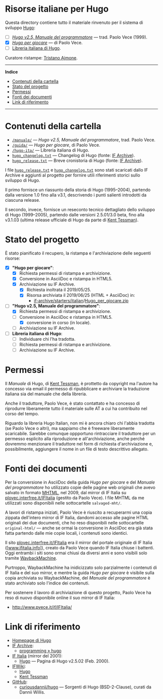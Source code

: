 # Risorse italiane per Hugo

Questa directory contiene tutto il materiale rinvenuto per il sistema di sviluppo [Hugo]:

- [ ]  [_Hugo v2.5, Manuale del programmatore_][manuale] — trad. Paolo Vece (1999).
- [x]  [_Hugo per giocare_][guida] — di Paolo Vece.
- [ ]  [Libreria italiana di Hugo][hugo-ita].

Curatore ristampe: [Tristano Ajmone].

-----

**Indice**

<!-- MarkdownTOC autolink="true" bracket="round" autoanchor="false" lowercase="only_ascii" uri_encoding="true" levels="1,2,3" -->

- [Contenuti della cartella](#contenuti-della-cartella)
- [Stato del progetto](#stato-del-progetto)
- [Permessi](#permessi)
- [Fonti dei documenti](#fonti-dei-documenti)
- [Link di riferimento](#link-di-riferimento)

<!-- /MarkdownTOC -->

-----

# Contenuti della cartella

- [`/manuale/`][manuale] — _Hugo v2.5, Manuale del programmatore_, trad. Paolo Vece.
- [`/guida/`][guida] — _Hugo per giocare_, di Paolo Vece.
- [`/hugo-ita/`][hugo-ita] — Libreria italiana di Hugo.
- [`hugo_changelog.txt`][HClog] — Changelog di Hugo (fonte: [IF Archive][changelog.txt]).
- [`hugo_release.txt`][HRels] — Breve cronistoria di Hugo (fonte: [IF Archive][release.txt]).

I file [`hugo_release.txt`][HRels] e [`hugo_changelog.txt`][HClog] sono stati scaricati dallo IF Archive e aggiunti al progetto per fornire utili riferimenti storici sullo sviluppo di Hugo.

Il primo fornisce un riassunto della storia di Hugo (1995–2004), partendo dalla versione 1.0 fino alla v3.1, descrivendo i punti salienti introdotti da ciascuna release.

Il secondo, invece, fornisce un reseconto tecnico dettagliato dello sviluppo di Hugo (1999–2005), partendo dalle versioni 2.5.01/3.0 beta, fino alla v3.1.03 (ultima release ufficiale di Hugo da parte di [Kent Tessman]).

[release.txt]: https://www.ifarchive.org/if-archive/programming/hugo/release.txt
[changelog.txt]: https://www.ifarchive.org/if-archive/programming/hugo/changelog.txt

# Stato del progetto

È stato pianificato il recupero, la ristampa e l'archiviazione delle seguenti risorse:

- [x] __"Hugo per giocare"__:
    + [x] Richiesta permessi di ristampa e archivizione.
    + [x] Conversione in AsciiDoc e ristampa in HTML5.
    + [x] Archiviazione su IF Archive.
        * [x] Richiesta inoltrata il 2019/05/25.
        * [x] Risorsa archiviata il 2019/06/25 (HTML + AsciiDoc) in:
            - [if-archive/starters/italian]/[Hugo_per_giocare.zip]
- [ ] __"Hugo v2.5, Manuale del programmatore"__:
    + [x] Richiesta permessi di ristampa e archivizione.
    + [ ] Conversione in AsciiDoc e ristampa in HTML5.
        * [x] conversione in corso (in locale).
    + [ ] Archiviazione su IF Archive.
- [ ] __Libreria italiana di Hugo__:
    + [ ] Individuare chi l'ha tradotta.
    + [ ] Richiesta permessi di ristampa e archivizione.
    + [ ] Archiviazione su IF Archive.

# Permessi

Il _Manuale_ di Hugo, di [Kent Tessman], è prottetto da copyright ma l'autore ha concesso via email il permesso di ripubblicare e archiviare la traduzione italiana sia del manuale che della libreria.

Anche il traduttore, Paolo Vece, è stato contattato e ha concesso di riprodurre liberamente tutto il materiale sulle AT a cui ha contribuito nel corso del tempo.

Riguardo la libreria Hugo Italian, non mi è ancora chiaro chi l'abbia tradotta (se Paolo Vece o altri), ma sappiamo che è freeware liberamente scaricabile. Sarebbe comunque oppportuno rintracciare il traduttore per un permesso esplicito alla riproduzione e all'archiviazione, anche perché dovremmo menzionare il traduttore nel form di richiesta d'archiviazione e, possibilmente, aggiungere il nome in un file di testo descrittivo allegato.

# Fonti dei documenti

Per la conversione in AsciiDoc della guida _Hugo per giocare_ e del _Manuale del programmatore_ ho utilizzato copie delle pagine web originali che avevo salvato in formato [MHTML], nel 2009, dal mirror di IF Italia su [plovec.interfree.it/IFItalia]  (gestito da Paolo Vece). I file MHTML da me utilizzati sono disponibili nelle sottocartelle `salvaged-mht/`.

A lavori di ristampa iniziati, Paolo Vece è riuscito a recuperarmi una copia zippata dell'intero mirror di IF Italia, dandomi accesso alle pagine HTML originali dei due documenti, che ho reso disponibili nelle sottocartelle `original-html/` — anche se ormai la conversione in AsciiDoc era già stata fatta partendo dalle mie copie locali, i contenuti sono identici.

Il sito [plovec.interfree.it/IFItalia] era il mirror del portale originale di IF Italia ([www.ifitalia.info]), creato da Paolo Vece quando IF Italia chiuse i battenti. Oggi entrambi i siti sono ormai chiusi da diversi anni e sono visibili solo tramite [WaybackMachine].

Purtroppo, WaybackMachine ha inidicizzato solo parzialmente i contenuti di IF Italia e del suo mirror, e mentre la guida _Hugo per giocare_ è visibile sulla copia archiviata su WaybackMachine, del _Manuale del programmatore_ è stato archiviato solo l'indice dei contenuti.

Per sostenere il lavoro di archiviazione di questo progetto, Paolo Vece ha reso di nuovo disponibile online il suo mirror di IF Italia:

- http://www.pvece.it/if/IFItalia/

# Link di riferimento

- [Homepage di Hugo][Hugo]
- [IF Archive]:
    + [programming » hugo][IFA Hugo]
- [IF Italia]  (mirror del 2001):
    + [Hugo][IFIta Hugo] — Pagina di Hugo v2.5.02 (Feb. 2000).
- [IFWiki]:
    + [Hugo][IFW Hugo]
    + [Kent Tessman]
- [GitHub]:
    + [curiousdannii/hugo] — Sorgenti di Hugo (BSD-2-Clause), curati da Dannii Willis.

<!-----------------------------------------------------------------------------
                               REFERENCE LINKS                                
------------------------------------------------------------------------------>

[Hugo]: http://www.generalcoffee.com/hugo/gethugo.html "Visita il sito di Hugo"
[MHTML]: https://it.wikipedia.org/wiki/MHTML


[IF Italia]: http://www.pvece.it/if/IFItalia/indexframe.html "Visita il mirror di IF Italia (2001) di Paolo Vece"
[IFIta Hugo]: http://www.pvece.it/if/IFItalia/hugoindex.html "Visita la pagina di Hugo del vecchio portale di IF Italia (2001)"

<!-- GitHub -->

[GitHub]: https://github.com "Visita GitHub"
[curiousdannii/hugo]: https://github.com/curiousdannii/hugo "Visita il repository di Hugo curato da Dannii Willis"

<!-- IFWiki -->

[IFWiki]: http://ifwiki.org/ "Visita lo IFWiki"
[IFW Hugo]: http://ifwiki.org/index.php/Hugo "Vedi la pagina di Hugo sullo IFWiki"

<!-- IF Archive -->

[Hugo_per_giocare.zip]: https://www.ifarchive.org/if-archive/starters/italian/Hugo_per_giocare.zip "Scarica lo zippato della guida 'Hugo per giocare' dallo IF Archive"
[IF Archive]: https://www.ifarchive.org/ "Visita lo IF Archive"
[IFA Hugo]: https://www.ifarchive.org/indexes/if-archive/programming/hugo/ "Vai alla sezione 'programming/hugo' dello IF Archive"
[if-archive/starters/italian]: https://www.ifarchive.org/indexes/if-archive/starters/italian/ "Vai alla sezione 'starters/italian' dello IF Archive"

<!-- WaybackMachine -->

[WaybackMachine]: https://web.archive.org/ "Visita WaybackMachine"
[plovec.interfree.it/IFItalia]: https://web.archive.org/web/20060505233030/http://plovec.interfree.it:80/IFItalia/index.html "Visita la copia del sito archiviata su WaybackMachine"
[www.ifitalia.info]:https://web.archive.org/web/20030402051704/http://www.ifitalia.info/portale/modules/news/ "Visita la copia del sito archiviata su WaybackMachine"

<!-- cartelle e file del progetto -->

[guida]: ./guida "Vai alla cartella"
[hugo-ita]: ./hugo-ita "Vai alla cartella"
[manuale]: ./manuale "Vai alla cartella"


[HClog]: ./hugo_changelog.txt
[HRels]: ./hugo_release.txt

<!-- persone -->

[Tristano Ajmone]: https://github.com/tajmone "Visita il profilo GitHub di Tristano Ajmone"
[Kent Tessman]: http://ifwiki.org/index.php/Kent_Tessman "Vedi il profilo di Kent Tessman sollo IFWiki"

<!-- EOF -->
